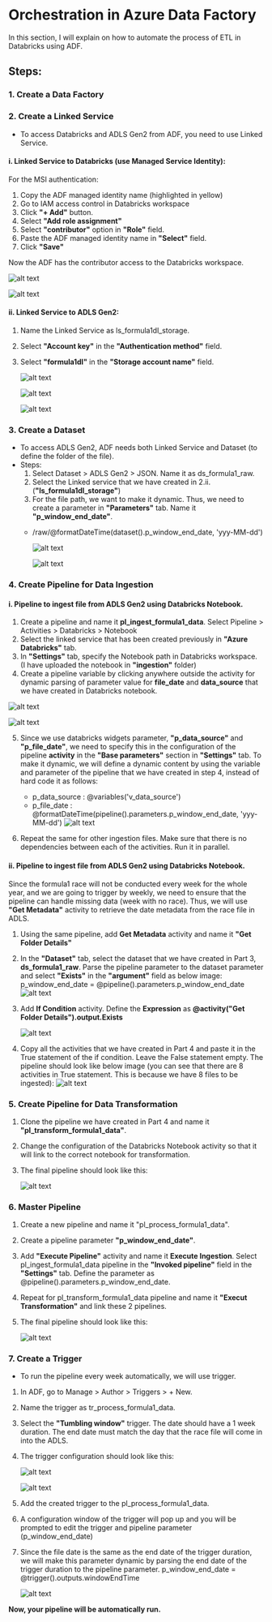 # Orchestration in Azure Data Factory

In this section, I will explain on how to automate the process of ETL in Databricks using ADF.

## Steps:

### 1. Create a Data Factory
### 2. Create a Linked Service
-  To access Databricks and ADLS Gen2 from ADF, you need to use Linked Service.

  #### i. Linked Service to Databricks (use Managed Service Identity):
  
  For the MSI authentication:
  1. Copy the ADF managed identity name (highlighted in yellow)
  2. Go to IAM access control in Databricks workspace
  3. Click **"+ Add"** button.
  4. Select **"Add role assignment"**
  5. Select **"contributor"** option in **"Role"** field.
  6. Paste the ADF managed identity name in **"Select"** field.
  7. Click **"Save"**
  
  Now the ADF has the contributor access to the Databricks workspace.
  
  ![alt text](https://github.com/annisayusoff/Analysing-and-Reporting-on-Formula1-Data-Using-Azure-Databricks/blob/1284ec8f0562674052a081f574d7c90e9df1b3c0/Azure%20Data%20Factory/linked%20service-databricks.png?raw=true)
  
  ![alt text](https://github.com/annisayusoff/Analysing-and-Reporting-on-Formula1-Data-Using-Azure-Databricks/blob/88141689381782a072fe2f2d1221dba39db7e9f4/Azure%20Data%20Factory/IAM%20Databricks.png?raw=true)
  
                             
  #### ii. Linked Service to ADLS Gen2:
  1. Name the Linked Service as ls_formula1dl_storage.
  2. Select **"Account key"** in the **"Authentication method"** field.
  3. Select **"formula1dl"** in the **"Storage account name"** field.
  
       ![alt text](https://github.com/annisayusoff/Analysing-and-Reporting-on-Formula1-Data-Using-Azure-Databricks/blob/d4f3531c10c959f25f23db791384a1c8dceb99c8/Azure%20Data%20Factory/linked%20service-ADLS.png?raw=true)
       
       ![alt text](https://github.com/annisayusoff/Analysing-and-Reporting-on-Formula1-Data-Using-Azure-Databricks/blob/d4f3531c10c959f25f23db791384a1c8dceb99c8/Azure%20Data%20Factory/linked%20service-ADLS3.png?raw=true)
       
       ![alt text](https://github.com/annisayusoff/Analysing-and-Reporting-on-Formula1-Data-Using-Azure-Databricks/blob/d4f3531c10c959f25f23db791384a1c8dceb99c8/Azure%20Data%20Factory/linked%20service-ADLS2.png?raw=true)


### 3. Create a Dataset
- To access ADLS Gen2, ADF needs both Linked Service and Dataset (to define the folder of the file).
- Steps:
  1. Select Dataset > ADLS Gen2 > JSON. Name it as ds_formula1_raw.
  2. Select the Linked service that we have created in 2.ii. (**"ls_formula1dl_storage"**)
  3. For the file path, we want to make it dynamic. Thus, we need to create a parameter in **"Parameters"** tab. Name it **"p_window_end_date"**.
  - /raw/@formatDateTime(dataset().p_window_end_date, 'yyy-MM-dd')

    ![alt text](https://github.com/annisayusoff/Analysing-and-Reporting-on-Formula1-Data-Using-Azure-Databricks/blob/2c703aa62e44e0cb867705ba88db511ab849daf1/Azure%20Data%20Factory/dataset1-ADLS.png?raw=true)
    
    ![alt text](https://github.com/annisayusoff/Analysing-and-Reporting-on-Formula1-Data-Using-Azure-Databricks/blob/2c703aa62e44e0cb867705ba88db511ab849daf1/Azure%20Data%20Factory/dataset2-ADLS.png?raw=true)


### 4. Create Pipeline for Data Ingestion

  #### i. Pipeline to ingest file from ADLS Gen2 using Databricks Notebook.
  
  1. Create a pipeline and name it **pl_ingest_formula1_data**. Select Pipeline > Activities > Databricks > Notebook
  2. Select the linked service that has been created previously in **"Azure Databricks"** tab.
  3. In **"Settings"** tab, specify the Notebook path in Databricks workspace. (I have uploaded the notebook in **"ingestion"** folder)
  4. Create a pipeline variable by clicking anywhere outside the activity for dynamic parsing of parameter value for **file_date** and **data_source** that we have created in Databricks notebook.
     
  ![alt text](https://github.com/annisayusoff/Analysing-and-Reporting-on-Formula1-Data-Using-Azure-Databricks/blob/94f25675f8f377ea19e0afeae6c5f4bcaf822f95/Azure%20Data%20Factory/pipeline%20variable%20(v_data_source).png?raw=true)
  
  ![alt text](https://github.com/annisayusoff/Analysing-and-Reporting-on-Formula1-Data-Using-Azure-Databricks/blob/9623bff8579399be6514a2e7dd343d3514a7f782/Azure%20Data%20Factory/pipeline%20variable%20%20(p_file_date).png?raw=true)
     
  5. Since we use databricks widgets parameter, **"p_data_source"** and **"p_file_date"**, we need to specify this in the configuration of the pipeline **activity** in the **"Base parameters"** section in **"Settings"** tab. To make it dynamic, we will define a dynamic content by using the variable and parameter of the pipeline that we have created in step 4, instead of hard code it as follows:
     - p_data_source : @variables('v_data_source')
     - p_file_date : @formatDateTime(pipeline().parameters.p_window_end_date, 'yyy-MM-dd')
       ![alt text](https://github.com/annisayusoff/Analysing-and-Reporting-on-Formula1-Data-Using-Azure-Databricks/blob/02451a4b8bea7fdfd2d8a47d8c4ac884833b06ff/Azure%20Data%20Factory/Databricks%20activity%20parameters.png?raw=true)
  
  6. Repeat the same for other ingestion files. Make sure that there is no dependencies between each of the activities. Run it in parallel.
  
  
  #### ii. Pipeline to ingest file from ADLS Gen2 using Databricks Notebook.
  Since the formula1 race will not be conducted every week for the whole year, and we are going to trigger by weekly, we need to ensure that the pipeline can handle missing data (week with no race). Thus, we will use **"Get Metadata"** activity to retrieve the date metadata from the race file in ADLS.
  
  1. Using the same pipeline, add **Get Metadata** activity and name it **"Get Folder Details"**
  
  2. In the **"Dataset"** tab, select the dataset that we have created in Part 3, **ds_formula1_raw**. Parse the pipeline parameter to the dataset parameter and select **"Exists"** in the **"argument"** field as below image:
     p_window_end_date = @pipeline().parameters.p_window_end_date
     ![alt text](https://github.com/annisayusoff/Analysing-and-Reporting-on-Formula1-Data-Using-Azure-Databricks/blob/f7c91cb7168feb257922b8adca06d92b3c91f892/Azure%20Data%20Factory/get-metadata1.png?raw=true)
  
  3. Add **If Condition** activity. Define the **Expression** as **@activity("Get Folder Details").output.Exists**
  
     ![alt text](https://github.com/annisayusoff/Analysing-and-Reporting-on-Formula1-Data-Using-Azure-Databricks/blob/c8ea5b030e90752a12f57b08bae79ef0d849c42b/Azure%20Data%20Factory/pl_ingest_1.png?raw=true)
  
  4. Copy all the activities that we have created in Part 4 and paste it in the True statement of the if condition. Leave the False statement empty. The pipeline should look like below image (you can see that there are 8 activities in True statement. This is because we have 8 files to be ingested):
     ![alt text](https://github.com/annisayusoff/Analysing-and-Reporting-on-Formula1-Data-Using-Azure-Databricks/blob/c8ea5b030e90752a12f57b08bae79ef0d849c42b/Azure%20Data%20Factory/pl_ingest_2.png?raw=true)


### 5. Create Pipeline for Data Transformation
1. Clone the pipeline we have created in Part 4 and name it **"pl_transform_formula1_data"**.
2. Change the configuration of the Databricks Notebook activity so that it will link to the correct notebook for transformation.
3. The final pipeline should look like this:

   ![alt text](https://github.com/annisayusoff/Analysing-and-Reporting-on-Formula1-Data-Using-Azure-Databricks/blob/c8ea5b030e90752a12f57b08bae79ef0d849c42b/Azure%20Data%20Factory/pl_transform.png?raw=true)


### 6. Master Pipeline
1. Create a new pipeline and name it "pl_process_formula1_data".
2. Create a pipeline parameter **"p_window_end_date"**.
3. Add **"Execute Pipeline"** activity and name it **Execute Ingestion**. Select pl_ingest_formula1_data pipeline in the **"Invoked pipeline"** field in the **"Settings"** tab. Define the parameter as @pipeline().parameters.p_window_end_date.
4. Repeat for pl_transform_formula1_data pipeline and name it **"Execut Transformation"** and link these 2 pipelines.
5. The final pipeline should look like this:

   ![alt text](https://github.com/annisayusoff/Analysing-and-Reporting-on-Formula1-Data-Using-Azure-Databricks/blob/9c4faa38f3c42375543a2641bfc76273e81cb279/Azure%20Data%20Factory/pl_process.png?raw=true)


### 7. Create a Trigger
- To run the pipeline every week automatically, we will use trigger.

1. In ADF, go to Manage > Author > Triggers > + New.
2. Name the trigger as tr_process_formula1_data.
3. Select the **"Tumbling window"** trigger. The date should have a 1 week duration. The end date must match the day that the race file will come in into the ADLS. 
4. The trigger configuration should look like this:
   
   ![alt text](https://github.com/annisayusoff/Analysing-and-Reporting-on-Formula1-Data-Using-Azure-Databricks/blob/7428787e08d558df42f50fde304c700f1ea16fb8/Azure%20Data%20Factory/trigger1.png?raw=true)
   
   ![alt text](https://github.com/annisayusoff/Analysing-and-Reporting-on-Formula1-Data-Using-Azure-Databricks/blob/7428787e08d558df42f50fde304c700f1ea16fb8/Azure%20Data%20Factory/trigger2.png?raw=true)
   
6. Add the created trigger to the pl_process_formula1_data.
7. A configuration window of the trigger will pop up and you will be prompted to edit the trigger and pipeline parameter (p_window_end_date)
8. Since the file date is the same as the end date of the trigger duration, we will make this parameter dynamic by parsing the end date of the trigger duration to the pipeline parameter.
   p_window_end_date = @trigger().outputs.windowEndTime

   ![alt text](https://github.com/annisayusoff/Analysing-and-Reporting-on-Formula1-Data-Using-Azure-Databricks/blob/eeed038a29ebd16fee22e32d1985a05da43477c1/Azure%20Data%20Factory/trigger3.png?raw=true)


**Now, your pipeline will be automatically run.**

